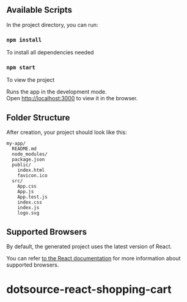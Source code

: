 ## Available Scripts

In the project directory, you can run:

### `npm install`

To install all dependencies needed

### `npm start`
To view the project

Runs the app in the development mode.<br>
Open [http://localhost:3000](http://localhost:3000) to view it in the browser.


## Folder Structure

After creation, your project should look like this:

```
my-app/
  README.md
  node_modules/
  package.json
  public/
    index.html
    favicon.ico
  src/
    App.css
    App.js
    App.test.js
    index.css
    index.js
    logo.svg
```

## Supported Browsers

By default, the generated project uses the latest version of React.

You can refer [to the React documentation](https://reactjs.org/docs/react-dom.html#browser-support) for more information about supported browsers.

# dotsource-react-shopping-cart
